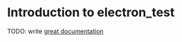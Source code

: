 # Introduction to electron_test

TODO: write [great documentation](http://jacobian.org/writing/what-to-write/)
